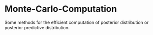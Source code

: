 # Monte-Carlo-Computation
Some methods for the efficient computation of posterior distribution or posterior predictive distribution.
